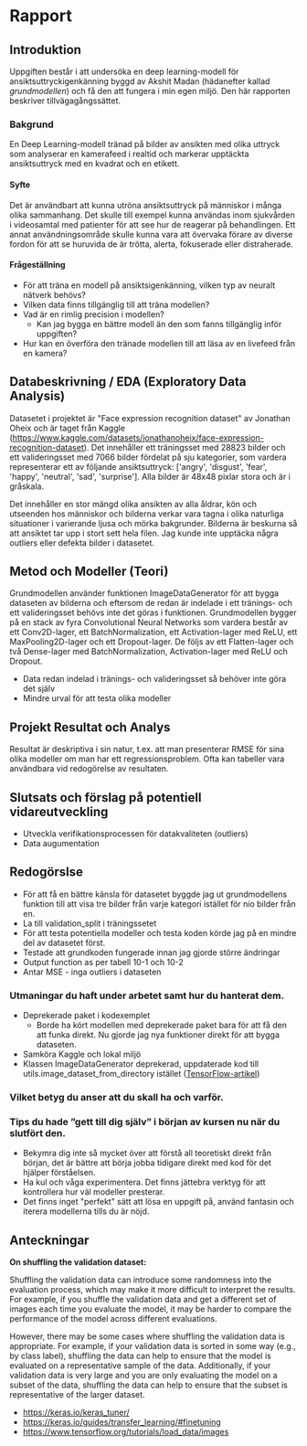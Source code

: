 # Rapport
## Introduktion
Uppgiften består i att undersöka en deep learning-modell för ansiktsuttryckigenkänning byggd av Akshit Madan (hädanefter kallad *grundmodellen*) och få den att fungera i min egen miljö. Den här rapporten beskriver tillvägagångssättet.
### Bakgrund
En Deep Learning-modell tränad på bilder av ansikten med olika uttryck som analyserar en kamerafeed i realtid och markerar upptäckta ansiktsuttryck med en kvadrat och en etikett.
#### Syfte
Det är användbart att kunna utröna ansiktsuttryck på människor i många olika sammanhang. Det skulle till exempel kunna användas inom sjukvården i videosamtal med patienter för att see hur de reagerar på behandlingen. Ett annat användningsområde skulle kunna vara att övervaka förare av diverse fordon för att se huruvida de är trötta, alerta, fokuserade eller distraherade.
#### Frågeställning
- För att träna en modell på ansiktsigenkänning, vilken typ av neuralt nätverk behövs?
- Vilken data finns tillgänglig till att träna modellen?
- Vad är en rimlig precision i modellen?
    - Kan jag bygga en bättre modell än den som fanns tillgänglig inför uppgiften?
- Hur kan en överföra den tränade modellen till att läsa av en livefeed från en kamera?
## Databeskrivning / EDA (Exploratory Data Analysis)
Datasetet i projektet är "Face expression recognition dataset" av Jonathan Oheix och är taget från Kaggle (https://www.kaggle.com/datasets/jonathanoheix/face-expression-recognition-dataset). Det innehåller ett träningsset med 28823 bilder och ett valideringsset med 7066 bilder fördelat på sju kategorier, som vardera representerar ett av följande ansiktsuttryck: ['angry', 'disgust', 'fear', 'happy', 'neutral', 'sad', 'surprise']. Alla bilder är 48x48 pixlar stora och är i gråskala.

Det innehåller en stor mängd olika ansikten av alla åldrar, kön och utseenden hos människor och bilderna verkar vara tagna i olika naturliga situationer i varierande ljusa och mörka bakgrunder. Bilderna är beskurna så att ansiktet tar upp i stort sett hela filen. Jag kunde inte upptäcka några outliers eller defekta bilder i datasetet.
## Metod och Modeller (Teori)
Grundmodellen använder funktionen ImageDataGenerator för att bygga dataseten av bilderna och eftersom de redan är indelade i ett tränings- och ett valideringsset behövs inte det göras i funktionen.
Grundmodellen bygger på en stack av fyra Convolutional Neural Networks som vardera består av ett Conv2D-lager, ett BatchNormalization, ett Activation-lager med ReLU, ett MaxPooling2D-lager och ett Dropout-lager. De följs av ett Flatten-lager och två Dense-lager med BatchNormalization, Activation-lager med ReLU och Dropout.

- Data redan indelad i tränings- och valideringsset så behöver inte göra det själv
- Mindre urval för att testa olika modeller
## Projekt Resultat och Analys
Resultat är deskriptiva i sin natur, t.ex. att man presenterar RMSE för sina olika modeller om man har ett regressionsproblem. Ofta kan tabeller vara användbara vid redogörelse av resultaten.
## Slutsats och förslag på potentiell vidareutveckling
- Utveckla verifikationsprocessen för datakvaliteten (outliers)
- Data augumentation

## Redogörslse
- För att få en bättre känsla för datasetet byggde jag ut grundmodellens funktion till att visa tre bilder från varje kategori istället för nio bilder från en.
- La till validation_split i träningssetet
- För att testa potentiella modeller och testa koden körde jag på en mindre del av datasetet först.
- Testade att grundkoden fungerade innan jag gjorde större ändringar
- Output function as per tabell 10-1 och 10-2
- Antar MSE - inga outliers i dataseten
### Utmaningar du haft under arbetet samt hur du hanterat dem.
- Deprekerade paket i kodexemplet
    - Borde ha kört modellen med deprekerade paket bara för att få den att funka direkt. Nu gjorde jag nya funktioner direkt för att bygga dataseten.
- Samköra Kaggle och lokal miljö
- Klassen ImageDataGenerator deprekerad, uppdaterade kod till utils.image_dataset_from_directory istället ([TensorFlow-artikel](https://www.tensorflow.org/api_docs/python/tf/keras/preprocessing/image/ImageDataGenerator))
### Vilket betyg du anser att du skall ha och varför.
### Tips du hade ”gett till dig själv” i början av kursen nu när du slutfört den.
- Bekymra dig inte så mycket över att förstå all teoretiskt direkt från början, det är bättre att börja jobba tidigare direkt med kod för det hjälper förståelsen.
- Ha kul och våga experimentera. Det finns jättebra verktyg för att kontrollera hur väl modeller presterar.
- Det finns inget "perfekt" sätt att lösa en uppgift på, använd fantasin och iterera modellerna tills du är nöjd.

## Anteckningar
**On shuffling the validation dataset:**

Shuffling the validation data can introduce some randomness into the evaluation process, which may make it more difficult to interpret the results. For example, if you shuffle the validation data and get a different set of images each time you evaluate the model, it may be harder to compare the performance of the model across different evaluations.

However, there may be some cases where shuffling the validation data is appropriate. For example, if your validation data is sorted in some way (e.g., by class label), shuffling the data can help to ensure that the model is evaluated on a representative sample of the data. Additionally, if your validation data is very large and you are only evaluating the model on a subset of the data, shuffling the data can help to ensure that the subset is representative of the larger dataset.

- https://keras.io/keras_tuner/
- https://keras.io/guides/transfer_learning/#finetuning
- https://www.tensorflow.org/tutorials/load_data/images